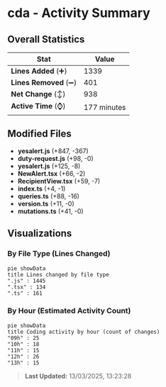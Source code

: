 # cda - Activity Summary 

## Overall Statistics

| Stat                   | Value                                                             |
| ---------------------- | ----------------------------------------------------------------- |
| **Lines Added** (➕)   | 1339                                          |
| **Lines Removed** (➖) | 401                                        |
| **Net Change** (↕)    | 938                |
| **Active Time** (⌚)   | 177 minutes |


## Modified Files
- **yesalert.js** (+847, -367)
- **duty-request.js** (+98, -0)
- **yesalert.js** (+125, -8)
- **NewAlert.tsx** (+66, -2)
- **RecipientView.tsx** (+59, -7)
- **index.ts** (+4, -1)
- **queries.ts** (+88, -16)
- **version.ts** (+11, -0)
- **mutations.ts** (+41, -0)

## Visualizations

### By File Type (Lines Changed)

```mermaid
pie showData
title Lines changed by file type
".js" : 1445
".tsx" : 134
".ts" : 161
```

### By Hour (Estimated Activity Count)

```mermaid
pie showData
title Coding activity by hour (count of changes)
"09h" : 25
"10h" : 18
"11h" : 15
"12h" : 26
"13h" : 15
```


> **Last Updated:** 13/03/2025, 13:23:28